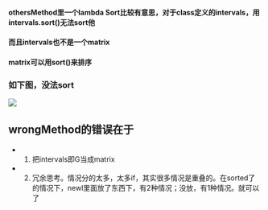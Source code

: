#### othersMethod里一个lambda Sort比较有意思，对于class定义的intervals，用intervals.sort()无法sort他
#### 而且intervals也不是一个matrix
#### matrix可以用sort()来排序
### 如下图，没法sort
![](http://i1.piimg.com/567571/f8ad32e28c700113.png)

## wrongMethod的错误在于

- 1. 把intervals即G当成matrix

- 2. 冗余思考。情况分的太多，太多if，其实很多情况是重叠的。在sorted了的情况下，newl里面放了东西下，有2种情况；没放，有1种情况。就可以了
